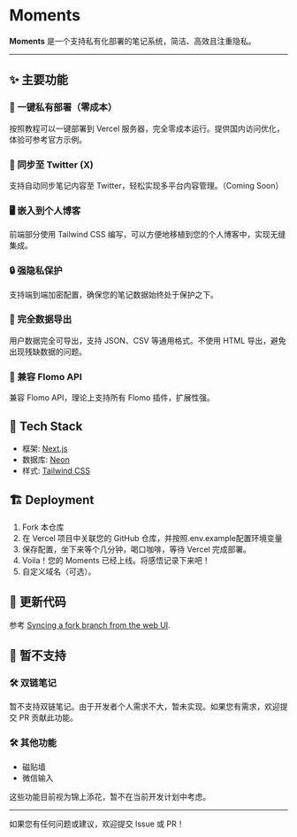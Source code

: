 # Moments

**Moments** 是一个支持私有化部署的笔记系统，简洁、高效且注重隐私。

---

## ✨ 主要功能

### 🚀 一键私有部署（零成本）

按照教程可以一键部署到 Vercel 服务器，完全零成本运行。提供国内访问优化，体验可参考官方示例。

### 🔄 同步至 Twitter (X)

支持自动同步笔记内容至 Twitter，轻松实现多平台内容管理。（Coming Soon）

### 🖥️ 嵌入到个人博客

前端部分使用 Tailwind CSS 编写，可以方便地移植到您的个人博客中，实现无缝集成。

### 🔒 强隐私保护

支持端到端加密配置，确保您的笔记数据始终处于保护之下。

### 📂 完全数据导出

用户数据完全可导出，支持 JSON、CSV 等通用格式。不使用 HTML 导出，避免出现残缺数据的问题。

### 🧩 兼容 Flomo API

兼容 Flomo API，理论上支持所有 Flomo 插件，扩展性强。


## 🧱 Tech Stack

- 框架: [Next.js](https://nextjs.org/)
- 数据库: [Neon](https://neon.tech/)
- 样式: [Tailwind CSS](https://tailwindcss.com/)

## 🏗️ Deployment

1. Fork 本仓库
2. 在 Vercel 项目中关联您的 GitHub 仓库，并按照.env.example配置环境变量
3. 保存配置，坐下来等个几分钟，喝口咖啡，等待 Vercel 完成部署。
4. Voila！您的 Moments 已经上线。将感悟记录下来吧！
5. 自定义域名（可选）。

## 🔗 更新代码

参考 [Syncing a fork branch from the web UI](https://docs.github.com/pull-requests/collaborating-with-pull-requests/working-with-forks/syncing-a-fork#syncing-a-fork-branch-from-the-web-ui).

## 🚧 暂不支持

### 🛠️ 双链笔记

暂不支持双链笔记。由于开发者个人需求不大，暂未实现。如果您有需求，欢迎提交 PR 贡献此功能。

### 🛠️ 其他功能

- 磁贴墙
- 微信输入

这些功能目前视为锦上添花，暂不在当前开发计划中考虑。


---

如果您有任何问题或建议，欢迎提交 Issue 或 PR！